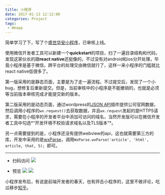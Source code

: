 ```yaml
---
title: 小程序
date: 2017-01-13 12:12:00
categories: Project
tags:
 - Weapp
---
```


简单学习了下，写了个[盛世华安小程序](https://github.com/yaoshanliang/weapp-ssha)，已审核上线。

使用微信开发者工具可以新建一个**quickstart**的项目，扫了一遍目录结构和代码，发现这家伙长的跟**react native**还挺像的，不过没有对android和ios分开处理，毕竟小程序是基于微信，跨平台的处理交由微信就行了，这样一来小程序的门槛就比react native低很多了。

<!-- more -->

第一版采用的是静态页面，主要是为了走一遍流程。不过提交后，发现了一个小bug，想修复后重新提交。但是，当前审核中的小程序是不能撤销的，也就是必须等当前版本审核完成才能提交新的版本。

第二版采用的是动态页面，通过wordpress的[JSON API](https://wordpress.org/plugins/json-api/)插件提供公司官网数据，然后调用小程序的`wx.request()`去获取数据，并且`wx.request`发起的是HTTPS请求，需要在小程序的开发者平台中添加可访问的域名，当然开发版可以在微信开发者工具中勾选*“开发环境不校验请求域名以及TLS版本”*。

另一点需要提到的是，小程序还没有提供webview的api，这也就需要第三方的库，开发中采用的是[wxParse](https://github.com/icindy/wxParse)，调用`WxParse.wxParse('article', 'html', article, that, 5);
`即可。

---
* 扫码访问
![](http://iat.net.cn/images/weapp-ssha-qrcode.jpg)

* 预览
![](http://iat.net.cn/images/weapp-ssha-1.png)
![](http://iat.net.cn/images/weapp-ssha-log.jpeg)

小程序发布后，有说是前端开发者的春天，也有抨击小程序的，这里不做评论，吃瓜移步[知乎](https://www.zhihu.com/topic/20061410/hot)。

